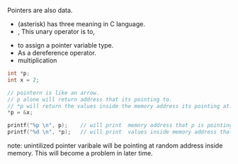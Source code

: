Pointers are also data.

* (asterisk) has three meaning in C language.
* , This unary operator is to,
- to assign a pointer variable type.
- As a dereference operator.
- multiplication

``` C
int *p;
int x = 2;

// pointern is like an arrow.
// p alone will return address that its pointing to.
// *p will return the values inside the memory address its pointing at.
*p = &x;

printf("%p \n", p);    // will print  memory address that p is pointing at.
printf("%d \n", *p);   // will print  values inside memory address that p is point at.

```

note: unintilized pointer varibale will be pointing at random address inside memory. This will become a problem in later time.
